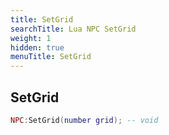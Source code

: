```yaml
---
title: SetGrid
searchTitle: Lua NPC SetGrid
weight: 1
hidden: true
menuTitle: SetGrid
---
```

## SetGrid
```lua
NPC:SetGrid(number grid); -- void
```